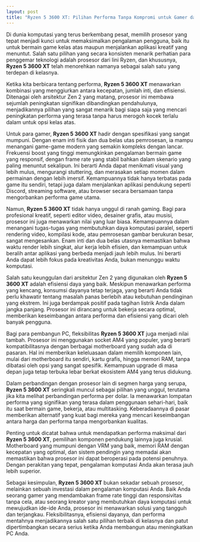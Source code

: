 ```yaml
---
layout: post
title: "Ryzen 5 3600 XT: Pilihan Performa Tanpa Kompromi untuk Gamer dan Kreator"
---
```


Di dunia komputasi yang terus berkembang pesat, memilih prosesor yang tepat menjadi kunci untuk memaksimalkan pengalaman pengguna, baik itu untuk bermain game kelas atas maupun menjalankan aplikasi kreatif yang menuntut. Salah satu pilihan yang secara konsisten menarik perhatian para penggemar teknologi adalah prosesor dari lini Ryzen, dan khususnya, **Ryzen 5 3600 XT** telah menorehkan namanya sebagai salah satu yang terdepan di kelasnya.

Ketika kita berbicara tentang performa, **Ryzen 5 3600 XT** menawarkan kombinasi yang menggiurkan antara kecepatan, jumlah inti, dan efisiensi. Ditenagai oleh arsitektur Zen 2 yang matang, prosesor ini membawa sejumlah peningkatan signifikan dibandingkan pendahulunya, menjadikannya pilihan yang sangat menarik bagi siapa saja yang mencari peningkatan performa yang terasa tanpa harus merogoh kocek terlalu dalam untuk opsi kelas atas.

Untuk para gamer, **Ryzen 5 3600 XT** hadir dengan spesifikasi yang sangat mumpuni. Dengan enam inti fisik dan dua belas utas pemrosesan, ia mampu menangani game-game modern yang semakin kompleks dengan lancar. Frekuensi boost yang tinggi memungkinkan pengalaman bermain game yang responsif, dengan frame rate yang stabil bahkan dalam skenario yang paling menuntut sekalipun. Ini berarti Anda dapat menikmati visual yang lebih mulus, mengurangi stuttering, dan merasakan setiap momen dalam permainan dengan lebih imersif. Kemampuannya tidak hanya terbatas pada game itu sendiri, tetapi juga dalam menjalankan aplikasi pendukung seperti Discord, streaming software, atau browser secara bersamaan tanpa mengorbankan performa game utama.

Namun, **Ryzen 5 3600 XT** tidak hanya unggul di ranah gaming. Bagi para profesional kreatif, seperti editor video, desainer grafis, atau musisi, prosesor ini juga menawarkan nilai yang luar biasa. Kemampuannya dalam menangani tugas-tugas yang membutuhkan daya komputasi paralel, seperti rendering video, kompilasi kode, atau pemrosesan gambar berukuran besar, sangat mengesankan. Enam inti dan dua belas utasnya memastikan bahwa waktu render lebih singkat, alur kerja lebih efisien, dan kemampuan untuk beralih antar aplikasi yang berbeda menjadi jauh lebih mulus. Ini berarti Anda dapat lebih fokus pada kreativitas Anda, bukan menunggu waktu komputasi.

Salah satu keunggulan dari arsitektur Zen 2 yang digunakan oleh **Ryzen 5 3600 XT** adalah efisiensi daya yang baik. Meskipun menawarkan performa yang kencang, konsumsi dayanya tetap terjaga, yang berarti Anda tidak perlu khawatir tentang masalah panas berlebih atau kebutuhan pendinginan yang ekstrem. Ini juga berdampak positif pada tagihan listrik Anda dalam jangka panjang. Prosesor ini dirancang untuk bekerja secara optimal, memberikan keseimbangan antara performa dan efisiensi yang dicari oleh banyak pengguna.

Bagi para pembangun PC, fleksibilitas **Ryzen 5 3600 XT** juga menjadi nilai tambah. Prosesor ini menggunakan socket AM4 yang populer, yang berarti kompatibilitasnya dengan berbagai motherboard yang sudah ada di pasaran. Hal ini memberikan keleluasaan dalam memilih komponen lain, mulai dari motherboard itu sendiri, kartu grafis, hingga memori RAM, tanpa dibatasi oleh opsi yang sangat spesifik. Kemampuan upgrade di masa depan juga tetap terbuka lebar berkat ekosistem AM4 yang terus didukung.

Dalam perbandingan dengan prosesor lain di segmen harga yang serupa, **Ryzen 5 3600 XT** seringkali muncul sebagai pilihan yang unggul, terutama jika kita melihat perbandingan performa per dolar. Ia menawarkan lompatan performa yang signifikan yang terasa dalam penggunaan sehari-hari, baik itu saat bermain game, bekerja, atau multitasking. Keberadaannya di pasar memberikan alternatif yang kuat bagi mereka yang mencari keseimbangan antara harga dan performa tanpa mengorbankan kualitas.

Penting untuk dicatat bahwa untuk mendapatkan performa maksimal dari **Ryzen 5 3600 XT**, pemilihan komponen pendukung lainnya juga krusial. Motherboard yang mumpuni dengan VRM yang baik, memori RAM dengan kecepatan yang optimal, dan sistem pendingin yang memadai akan memastikan bahwa prosesor ini dapat beroperasi pada potensi penuhnya. Dengan perakitan yang tepat, pengalaman komputasi Anda akan terasa jauh lebih superior.

Sebagai kesimpulan, **Ryzen 5 3600 XT** bukan sekadar sebuah prosesor, melainkan sebuah investasi dalam pengalaman komputasi Anda. Baik Anda seorang gamer yang mendambakan frame rate tinggi dan responsivitas tanpa cela, atau seorang kreator yang membutuhkan daya komputasi untuk mewujudkan ide-ide Anda, prosesor ini menawarkan solusi yang tangguh dan terjangkau. Fleksibilitasnya, efisiensi dayanya, dan performa mentahnya menjadikannya salah satu pilihan terbaik di kelasnya dan patut dipertimbangkan secara serius ketika Anda membangun atau meningkatkan PC Anda.
